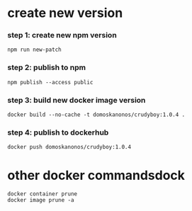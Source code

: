 # create new version

### step 1: create new npm version
    npm run new-patch
### step 2: publish to npm
    npm publish --access public
### step 3: build new docker image version
    docker build --no-cache -t domoskanonos/crudyboy:1.0.4 .
### step 4: publish to dockerhub
    docker push domoskanonos/crudyboy:1.0.4

# other docker commandsdock
    docker container prune
    docker image prune -a